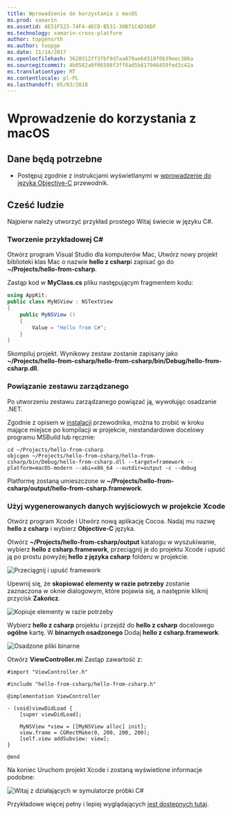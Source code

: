 ```yaml
---
title: Wprowadzenie do korzystania z macOS
ms.prod: xamarin
ms.assetid: AE51F523-74F4-4EC0-B531-30B71C4D36DF
ms.technology: xamarin-cross-platform
author: topgenorth
ms.author: toopge
ms.date: 11/14/2017
ms.openlocfilehash: 3620312ff3fbf9d7aa879ae6d318f0b39eec386a
ms.sourcegitcommit: 4b0582a0f06598f3ff8ad5b817946459fed3c42a
ms.translationtype: MT
ms.contentlocale: pl-PL
ms.lasthandoff: 05/03/2018
---
```

# <a name="getting-started-with-macos"></a>Wprowadzenie do korzystania z macOS

## <a name="what-you-will-need"></a>Dane będą potrzebne

* Postępuj zgodnie z instrukcjami wyświetlanymi w [wprowadzenie do języka Objective-C](~/tools/dotnet-embedding/get-started/objective-c/index.md) przewodnik.

## <a name="hello-world"></a>Cześć ludzie

Najpierw należy utworzyć przykład prostego Witaj świecie w języku C#.

### <a name="create-c-sample"></a>Tworzenie przykładowej C#

Otwórz program Visual Studio dla komputerów Mac, Utwórz nowy projekt biblioteki klas Mac o nazwie **hello z csharp**i zapisać go do **~/Projects/hello-from-csharp**.

Zastąp kod w **MyClass.cs** pliku następującym fragmentem kodu:

```csharp
using AppKit;
public class MyNSView : NSTextView
{
    public MyNSView ()
    {
        Value = "Hello from C#";
    }
}
```

Skompiluj projekt. Wynikowy zestaw zostanie zapisany jako **~/Projects/hello-from-csharp/hello-from-csharp/bin/Debug/hello-from-csharp.dll**.

### <a name="bind-the-managed-assembly"></a>Powiązanie zestawu zarządzanego

Po utworzeniu zestawu zarządzanego powiązać ją, wywołując osadzanie .NET.

Zgodnie z opisem w [instalacji](~/tools/dotnet-embedding/get-started/install/install.md) przewodnika, można to zrobić w kroku mające miejsce po kompilacji w projekcie, niestandardowe docelowy programu MSBuild lub ręcznie:

```shell
cd ~/Projects/hello-from-csharp
objcgen ~/Projects/hello-from-csharp/hello-from-csharp/bin/Debug/hello-from-csharp.dll --target=framework --platform=macOS-modern --abi=x86_64 --outdir=output -c --debug
```

Platformę zostaną umieszczone w **~/Projects/hello-from-csharp/output/hello-from-csharp.framework**.

### <a name="use-the-generated-output-in-an-xcode-project"></a>Użyj wygenerowanych danych wyjściowych w projekcie Xcode

Otwórz program Xcode i Utwórz nową aplikację Cocoa. Nadaj mu nazwę **hello z csharp** i wybierz **Objective-C** języka.

Otwórz **~/Projects/hello-from-csharp/output** katalogu w wyszukiwanie, wybierz **hello z csharp.framework**, przeciągnij je do projektu Xcode i upuść ją po prostu powyżej **hello z języka csharp**  folderu w projekcie.

![Przeciągnij i upuść framework](macos-images/hello-from-csharp-mac-drag-drop-framework.png)

Upewnij się, że **skopiować elementy w razie potrzeby** zostanie zaznaczona w oknie dialogowym, które pojawia się, a następnie kliknij przycisk **Zakończ**.

![Kopiuje elementy w razie potrzeby](macos-images/hello-from-csharp-mac-copy-items-if-needed.png)

Wybierz **hello z csharp** projektu i przejdź do **hello z csharp** docelowego **ogólne** kartę. W **binarnych osadzonego** Dodaj **hello z csharp.framework**.

![Osadzone pliki binarne](macos-images/hello-from-csharp-mac-embedded-binaries.png)

Otwórz **ViewController.m**i Zastąp zawartość z:

```objc
#import "ViewController.h"

#include "hello-from-csharp/hello-from-csharp.h"

@implementation ViewController

- (void)viewDidLoad {
    [super viewDidLoad];
    
    MyNSView *view = [[MyNSView alloc] init];
    view.frame = CGRectMake(0, 200, 200, 200);
    [self.view addSubview: view];
}

@end
```

Na koniec Uruchom projekt Xcode i zostaną wyświetlone informacje podobne:

![Witaj z działających w symulatorze próbki C#](macos-images/hello-from-csharp-mac.png)

Przykładowe więcej pełny i lepiej wyglądających [jest dostępnych tutaj](https://github.com/mono/Embeddinator-4000/tree/objc/samples/mac/weather).
